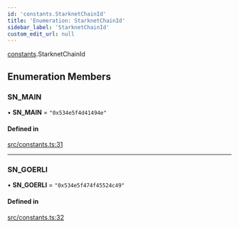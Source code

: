 ```yaml
---
id: 'constants.StarknetChainId'
title: 'Enumeration: StarknetChainId'
sidebar_label: 'StarknetChainId'
custom_edit_url: null
---
```


[constants](../namespaces/constants.md).StarknetChainId

## Enumeration Members

### SN_MAIN

• **SN_MAIN** = `"0x534e5f4d41494e"`

#### Defined in

[src/constants.ts:31](https://github.com/starknet-io/starknet.js/blob/v5.21.0/src/constants.ts#L31)

---

### SN_GOERLI

• **SN_GOERLI** = `"0x534e5f474f45524c49"`

#### Defined in

[src/constants.ts:32](https://github.com/starknet-io/starknet.js/blob/v5.21.0/src/constants.ts#L32)

